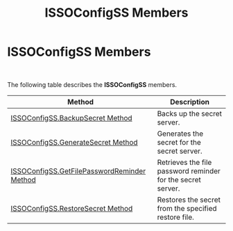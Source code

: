 ﻿---
title: ISSOConfigSS Members
TOCTitle: ISSOConfigSS Members
ms:assetid: a7624206-b204-4451-8d88-4297dd9e842e
ms:mtpsurl: https://msdn.microsoft.com/library/Aa745875(v=BTS.80)
ms:contentKeyID: 51530332
ms.date: 08/30/2017
mtps_version: v=BTS.80
---

# ISSOConfigSS Members

 

The following table describes the **ISSOConfigSS** members.

<table>
<thead>
<tr class="header">
<th>Method</th>
<th>Description</th>
</tr>
</thead>
<tbody>
<tr class="odd">
<td><a href="issoconfigss-backupsecret-method.md">ISSOConfigSS.BackupSecret Method</a></td>
<td>Backs up the secret server.</td>
</tr>
<tr class="even">
<td><a href="issoconfigss-generatesecret-method.md">ISSOConfigSS.GenerateSecret Method</a></td>
<td>Generates the secret for the secret server.</td>
</tr>
<tr class="odd">
<td><a href="issoconfigss-getfilepasswordreminder-method.md">ISSOConfigSS.GetFilePasswordReminder Method</a></td>
<td>Retrieves the file password reminder for the secret server.</td>
</tr>
<tr class="even">
<td><a href="issoconfigss-restoresecret-method.md">ISSOConfigSS.RestoreSecret Method</a></td>
<td>Restores the secret from the specified restore file.</td>
</tr>
</tbody>
</table>


